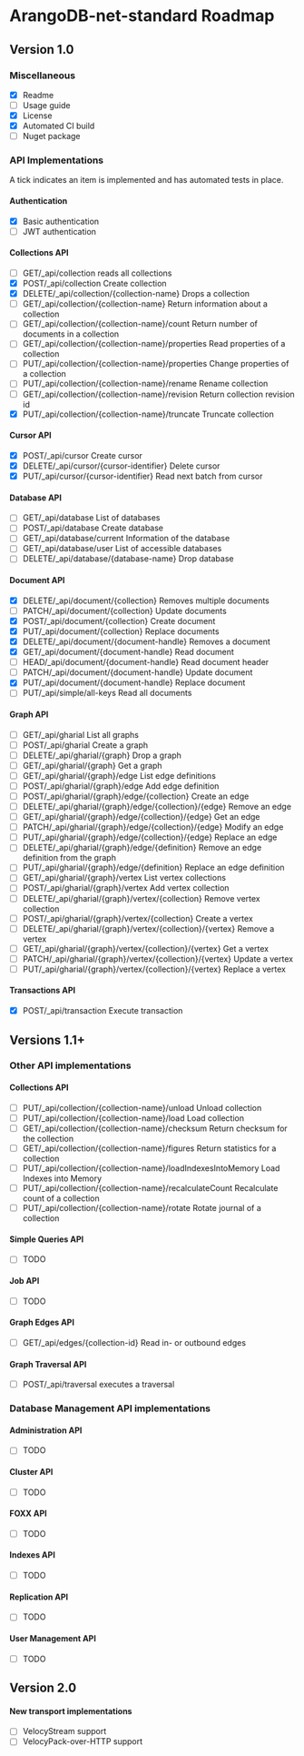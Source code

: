 # ArangoDB-net-standard Roadmap
## Version 1.0

### Miscellaneous

- [X]	Readme
- [ ]	Usage guide
- [X]	License
- [X]	Automated CI build
- [ ]	Nuget package

### API Implementations

A tick indicates an item is implemented and has automated tests in place.

#### Authentication

- [X]	Basic authentication
- [ ]	JWT authentication

#### Collections API

- [ ]	GET/_api/collection reads all collections
- [X]	POST/_api/collection Create collection
- [X]	DELETE/_api/collection/{collection-name} Drops a collection
- [ ]	GET/_api/collection/{collection-name} Return information about a collection
- [ ]	GET/_api/collection/{collection-name}/count Return number of documents in a collection
- [ ]	GET/_api/collection/{collection-name}/properties Read properties of a collection
- [ ]	PUT/_api/collection/{collection-name}/properties Change properties of a collection
- [ ]	PUT/_api/collection/{collection-name}/rename Rename collection
- [ ]	GET/_api/collection/{collection-name}/revision Return collection revision id
- [X]	PUT/_api/collection/{collection-name}/truncate Truncate collection

#### Cursor API

- [X]	POST/_api/cursor Create cursor
- [X]	DELETE/_api/cursor/{cursor-identifier} Delete cursor
- [X]	PUT/_api/cursor/{cursor-identifier} Read next batch from cursor

#### Database API

- [ ]	GET/_api/database List of databases
- [ ]	POST/_api/database Create database
- [ ]	GET/_api/database/current Information of the database
- [ ]	GET/_api/database/user List of accessible databases
- [ ]	DELETE/_api/database/{database-name} Drop database

#### Document API

- [X]	DELETE/_api/document/{collection} Removes multiple documents
- [ ]	PATCH/_api/document/{collection} Update documents
- [X]	POST/_api/document/{collection} Create document
- [X]	PUT/_api/document/{collection} Replace documents
- [X]	DELETE/_api/document/{document-handle} Removes a document
- [X]	GET/_api/document/{document-handle} Read document
- [ ]	HEAD/_api/document/{document-handle} Read document header
- [ ]	PATCH/_api/document/{document-handle} Update document
- [X]	PUT/_api/document/{document-handle} Replace document
- [ ]	PUT/_api/simple/all-keys Read all documents

#### Graph API
- [ ]	GET/_api/gharial List all graphs
- [ ]	POST/_api/gharial Create a graph
- [ ]	DELETE/_api/gharial/{graph} Drop a graph
- [ ]	GET/_api/gharial/{graph} Get a graph
- [ ]	GET/_api/gharial/{graph}/edge List edge definitions
- [ ]	POST/_api/gharial/{graph}/edge Add edge definition
- [ ]	POST/_api/gharial/{graph}/edge/{collection} Create an edge
- [ ]	DELETE/_api/gharial/{graph}/edge/{collection}/{edge} Remove an edge
- [ ]	GET/_api/gharial/{graph}/edge/{collection}/{edge} Get an edge
- [ ]	PATCH/_api/gharial/{graph}/edge/{collection}/{edge} Modify an edge
- [ ]	PUT/_api/gharial/{graph}/edge/{collection}/{edge} Replace an edge
- [ ]	DELETE/_api/gharial/{graph}/edge/{definition} Remove an edge definition from the graph
- [ ]	PUT/_api/gharial/{graph}/edge/{definition} Replace an edge definition
- [ ]	GET/_api/gharial/{graph}/vertex List vertex collections
- [ ]	POST/_api/gharial/{graph}/vertex Add vertex collection
- [ ]	DELETE/_api/gharial/{graph}/vertex/{collection} Remove vertex collection
- [ ]	POST/_api/gharial/{graph}/vertex/{collection} Create a vertex
- [ ]	DELETE/_api/gharial/{graph}/vertex/{collection}/{vertex} Remove a vertex
- [ ]	GET/_api/gharial/{graph}/vertex/{collection}/{vertex} Get a vertex
- [ ]	PATCH/_api/gharial/{graph}/vertex/{collection}/{vertex} Update a vertex
- [ ]	PUT/_api/gharial/{graph}/vertex/{collection}/{vertex} Replace a vertex

#### Transactions API

- [X]	POST/_api/transaction Execute transaction

## Versions 1.1+

### Other API implementations

#### Collections API
- [ ]	PUT/_api/collection/{collection-name}/unload Unload collection
- [ ]	PUT/_api/collection/{collection-name}/load Load collection
- [ ]	GET/_api/collection/{collection-name}/checksum Return checksum for the collection
- [ ]	GET/_api/collection/{collection-name}/figures Return statistics for a collection
- [ ]	PUT/_api/collection/{collection-name}/loadIndexesIntoMemory Load Indexes into Memory
- [ ]	PUT/_api/collection/{collection-name}/recalculateCount Recalculate count of a collection
- [ ]	PUT/_api/collection/{collection-name}/rotate Rotate journal of a collection

#### Simple Queries API

- [ ]	TODO

#### Job API

- [ ]	TODO

#### Graph Edges API

- [ ]	GET/_api/edges/{collection-id} Read in- or outbound edges

#### Graph Traversal API

- [ ]	POST/_api/traversal executes a traversal

### Database Management API implementations

#### Administration API

- [ ]	TODO

#### Cluster API

- [ ]	TODO

#### FOXX API

- [ ]	TODO

#### Indexes API

- [ ]	TODO

#### Replication API

- [ ]	TODO

#### User Management API

- [ ]	TODO

## Version 2.0

#### New transport implementations

- [ ]	VelocyStream support
- [ ]	VelocyPack-over-HTTP support
